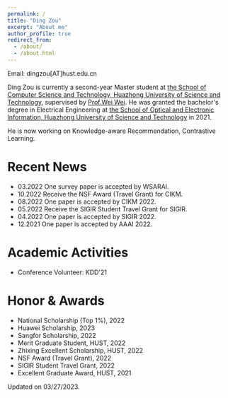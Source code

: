 ```yaml
---
permalink: /
title: "Ding Zou"
excerpt: "About me"
author_profile: true
redirect_from: 
  - /about/
  - /about.html
---
```




Email: dingzou[AT]hust.edu.cn

Ding Zou is currently a second-year Master student at <a href="http://cs.hust.edu.cn/" target="_blank">the
School of Computer Science and Technology, Huazhong University of Science and Technology</a>, supervised by <a href="https://www.eric-weiwei.com/" target="_blank"> Prof.Wei Wei</a>. 
He was granted the bachelor's degree in Electrical Engineering
at <a href="http://oei.hust.edu.cn/" target="_blank">the
School of Optical and Electronic Information, Huazhong University of Science and Technology</a> in 2021.

He is now working on Knowledge-aware Recommendation, Contrastive Learning.

Recent News
=====
* 03.2022 One survey paper is accepted by WSARAI.
* 10.2022 Receive the NSF Award (Travel Grant) for CIKM.
* 08.2022 One paper is accepted by CIKM 2022.
* 05.2022 Receive the SIGIR Student Travel Grant for SIGIR.
* 04.2022 One paper is accepted by SIGIR 2022.
* 12.2021 One paper is accepted by AAAI 2022.

<!-- Work experience
======
* 07.2017 -- 06.2018 Research Intern, Horizon Robotics Inc.
  * Model-based reinforcement learning for autonomous driving. -->

  
Academic Activities
======
  
  * Conference Volunteer: KDD'21

<!--   * Conference PC member: ACML'20, CIKM'21'20, ICDE'20, IJCAI'20, SIGIR'20'19, SIGMOD'20, VLDB'21, WSDM'21'20 -->

Honor & Awards
======
* National Scholarship (Top 1%), 2022
* Huawei Scholarship, 2023
* Sangfor Scholarship, 2022
* Merit Graduate Student, HUST, 2022
* Zhixing Excellent Scholarship, HUST, 2022
* NSF Award (Travel Grant), 2022
* SIGIR Student Travel Grant, 2022
* Excellent Graduate Award, HUST, 2021



Updated on 03/27/2023.
